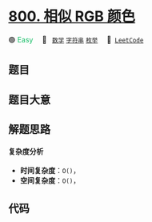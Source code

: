 # [800. 相似 RGB 颜色](https://leetcode.com/problems/similar-rgb-color)

🟢 <font color=#15bd66>Easy</font>&emsp; 🔖&ensp; [`数学`](/leetcode/outline/tag/math.md) [`字符串`](/leetcode/outline/tag/string.md) [`枚举`](/leetcode/outline/tag/enumeration.md)&emsp; 🔗&ensp;[`LeetCode`](https://leetcode.com/problems/similar-rgb-color)


## 题目




## 题目大意




## 解题思路

#### 复杂度分析

- **时间复杂度**：`O()`，
- **空间复杂度**：`O()`，

## 代码

```javascript

```